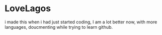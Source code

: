 # LoveLagos
 
i made this when i had just started coding, I am a lot better now, with more languages, doucmenting while trying to learn github.
